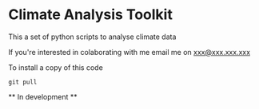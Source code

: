 # Climate Analysis Toolkit

This a set of python scripts to analyse climate data

If you're interested in colaborating with me email me on xxx@xxx.xxx.xxx

To install a copy of this code 

```git pull ```

** In development **

